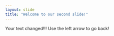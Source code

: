 ```yaml
---
layout: slide
title: "Welcome to our second slide!"
---
```

Your text changed!!!
Use the left arrow to go back!
